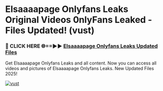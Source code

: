 # Elsaaaapage Onlyfans Leaks Original Videos 0nlyFans Leaked - Files Updated! (vust)

<h3>🔴 CLICK HERE 🌐==►► <a href="https://tinyurl.com/4seja8ks" rel="nofollow">Elsaaaapage Onlyfans Leaks Updated Files</a></h3>

Get Elsaaaapage Onlyfans Leaks and all content. Now you can access all videos and pictures of Elsaaaapage Onlyfans Leaks. New Updated Files 2025!

[![vust](https://i.imgur.com/EWjZXRe.gif)](https://tinyurl.com/4seja8ks)
